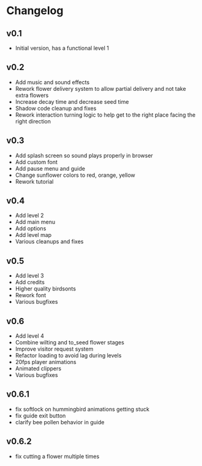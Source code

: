 # Changelog

## v0.1
- Initial version, has a functional level 1

## v0.2
- Add music and sound effects
- Rework flower delivery system to allow partial delivery and not take extra flowers
- Increase decay time and decrease seed time
- Shadow code cleanup and fixes
- Rework interaction turning logic to help get to the right place facing the right direction

## v0.3
- Add splash screen so sound plays properly in browser
- Add custom font
- Add pause menu and guide
- Change sunflower colors to red, orange, yellow
- Rework tutorial

## v0.4
- Add level 2
- Add main menu
- Add options
- Add level map
- Various cleanups and fixes

## v0.5
- Add level 3
- Add credits
- Higher quality birdsonts
- Rework font
- Various bugfixes

## v0.6
- Add level 4
- Combine wilting and to_seed flower stages
- Improve visitor request system
- Refactor loading to avoid lag during levels
- 20fps player animations
- Animated clippers
- Various bugfixes

## v0.6.1
- fix softlock on hummingbird animations getting stuck
- fix guide exit button
- clarify bee pollen behavior in guide

## v0.6.2
- fix cutting a flower multiple times
